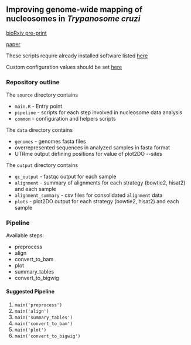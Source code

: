 ## Improving genome-wide mapping of nucleosomes in <i>Trypanosome cruzi</i>

<a href="https://doi.org/10.1101/2021.07.02.450927" target="_blank">bioRxiv pre-print</a>

<a href="https://journals.plos.org/plosone/article?id=10.1371/journal.pone.0293809" target="_blank">paper</a>

These scripts require already installed software listed <a href="https://github.com/paulati/nucleosome/blob/master/tools/tools.txt" target="_blank">here</a>

Custom configuration values should be set <a href="https://github.com/paulati/nucleosome/blob/master/source/common/config.yaml" target="_blank">here</a>

### Repository outline

The <code>source</code> directory contains
<ul>
<li><code>main.R</code> - Entry point</li>

<li><code>pipeline</code> - scripts for each step involved in nucleosome data analysis</li>
	
<li><code>common</code> - configuration and helpers scripts</li>
</ul>
The <code>data</code> directory contains
<ul>
	<li><code>genomes</code> - genomes fasta files</li>	
	<li>overrepresented sequences in analyzed samples in fasta format</li>	
	<li>UTRme output defining positions for value of plot2DO --sites</li>
</ul>  
The <code>output</code> directory contains
<ul>
	<li><code>qc_output</code> - fastqc output for each sample</li>	
	<li><code>alignment</code> - summary of alignments for each strategy (bowtie2, hisat2) and each sample</li>	
	<li><code>alignment_summary</code> - csv files for consolidated <code>alignment</code> data</li>	
	<li><code>plots</code> - plot2DO output for each strategy (bowtie2, hisat2) and each sample</li>	
</ul>  

### Pipeline

Available steps: 
<ul>
   <li>preprocess</li>
   <li>align</li>
   <li>convert_to_bam</li>
   <li>plot</li>
   <li>summary_tables</li>
   <li>convert_to_bigwig</li>
</ul>

#### Suggested Pipeline

1. <code>main('preprocess')</code>
2. <code>main('align')</code>
3. <code>main('summary_tables')</code>
4. <code>main('convert_to_bam')</code>
5. <code>main('plot')</code>
6. <code>main('convert_to_bigwig')</code>

